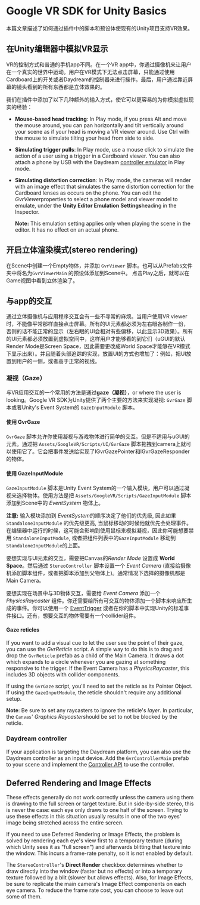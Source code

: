 # Google VR SDK for Unity Basics

本篇文章描述了如何通过插件中的脚本和预设体使现有的Unity项目支持VR效果。

## 在Unity编辑器中模拟VR显示

VR的控制方式和普通的手机app不同。在一个VR app中，你通过摄像机来让用户在一个真实的世界中运动。用户在VR模式下无法点击屏幕，只能通过使用Cardboard上的开关或者Daydream的控制器来进行操作。最后，用户通过靠近屏幕的镜头看到的所有东西都是立体效果的。

我们在插件中添加了以下几种额外的输入方式，使它可以更容易的为你模拟虚拟现实的经验：

- **Mouse-based head tracking**: In Play mode, if you press Alt and move the mouse around, you can pan horizontally and tilt vertically around your scene as if your head is moving a VR viewer around. Use Ctrl with the mouse to simulate tilting your head from side to side.

- **Simulating trigger pulls**: In Play mode, use a mouse click to simulate the action of a user using a trigger in a Cardboard viewer. You can also attach a phone by USB with the Daydream [controller emulator](https://developers.google.com/vr/concepts/dev-kit-setup) in Play mode.

- **Simulating distortion correction**: In Play mode, the cameras will render with an image effect that simulates the same distortion correction for the Cardboard lenses as occurs on the phone. You can edit the *GvrViewer*properties to select a phone model and viewer model to emulate, under the **Unity Editor Emulation Settings**heading in the Inspector.

  **Note:** This emulation setting applies only when playing the scene in the editor. It has no effect on an actual phone.

## 开启立体渲染模式(stereo rendering)

在Scene中创建一个Empty物体，并添加 `GvrViewer` 脚本。也可以从Prefabs文件夹中将名为`GvrViewerMain` 的预设体添加到Scene中。 点击Play之后，就可以在Game视图中看到立体渲染了。

## 与app的交互

通过立体摄像机与应用程序交互会有一些不寻常的麻烦。当用户使用VR viewer时，不能像平常那样直接点击屏幕。所有的UI元素都必须为左右眼各制作一份，否则的话不能正常的显示（左右眼的UI会相对有些偏移，以此显示3D效果）。所有的UI元素都必须放置到虚拟空间中，这样用户才能够看的到它们（uGUI的默认Render Mode是Screen Space，因此需要更改成World Space才能够在VR模式下显示出来）。并且随着头部追踪的实现，放置UI的方式也增加了：例如，把UI放置到用户的一侧，或者高于正常的视线。

### 凝视（Gaze）

与VR应用交互的一个常用的方法是通过**gaze（凝视）**，or where the user is looking。Google VR SDK为Unity提供了两个主要的方法来实现凝视:  `GvrGaze` 脚本或者Unity's Event System的 `GazeInputModule` 脚本。

#### 使用 GvrGaze

 `GvrGaze` 脚本允许你使用凝视与游戏物体进行简单的交互。但是不适用与uGUI的元素。通过把 `Assets/GoogleVR/Scripts/UI/GvrGaze` 脚本拖拽到camera上就可以使用它了。它会把事件发送给实现了IGvrGazePointer和IGvrGazeResponder的物体。

#### 使用 GazeInputModule

 `GazeInputModule` 脚本是Unity Event System的一个输入模块，用户可以通过凝视来选择物体。使用方法是把 `Assets/GoogleVR/Scripts/GazeInputModule` 脚本添加到Scene中的 *EventSystem* 物体上。

**注意:** 输入模块添加到 *EventSystem*的顺序决定了他们的优先级, 因此如果`StandaloneInputModule` 的优先级更高, 当鼠标移动的时候他就优先会处理事件。在编辑器中运行的时候，这可能会影响到使用鼠标来模拟凝视，因此你可能想要禁用 `StandaloneInputModule`, 或者把组件列表中的`GazeInputModule` 移动到 `StandaloneInputModule`的上面。

要想实现与UI元素的交互，需要把Canvas的*Render Mode* 设置成 **World Space**。然后通过 `StereoController` 脚本设置一个 *Event Camera* (直接给摄像机添加脚本组件，或者把脚本添加到父物体上)。通常情况下选择的摄像机都是Main Camera。

要想实现在场景中与3D物体交互，需要给 *Event Camera* 添加一个*PhysicsRaycaster* 组件。你还需要给所有可交互的物体添加一个脚本来响应所生成的事件。你可以使用一个 [EventTrigger](https://docs.unity3d.com/Manual/script-EventTrigger.html) 或者在你的脚本中实现Unity的标准事件接口。还有，想要交互的物体需要有一个collider组件。

#### Gaze reticles

If you want to add a visual cue to let the user see the point of their gaze, you can use the *GvrReticle* script. A simple way to do this is to drag and drop the `GvrReticle` prefab as a child of the Main Camera. It draws a dot which expands to a circle whenever you are gazing at something responsive to the trigger. If the Event Camera has a *PhysicsRaycaster*, this includes 3D objects with collider components.

If using the `GvrGaze` script, you'll need to set the reticle as its Pointer Object. If using the `GazeInputModule`, the reticle shouldn't require any additional setup.

**Note**: Be sure to set any raycasters to ignore the reticle's *layer*. In particular, the `Canvas`' *Graphics Raycaster*should be set to not be blocked by the reticle.

### Daydream controller

If your application is targeting the Daydream platform, you can also use the Daydream controller as an input device. Add the `GvrControllerMain` prefab to your scene and implement the [Controller API](https://developers.google.com/vr/unity/controller-basics) to use the controller.

## Deferred Rendering and Image Effects

These effects generally do not work correctly unless the camera using them is drawing to the full screen or target texture. But in side-by-side stereo, this is never the case: each eye only draws to one half of the screen. Trying to use these effects in this situation usually results in one of the two eyes' image being stretched across the entire screen.

If you need to use Deferred Rendering or Image Effects, the problem is solved by rendering each eye's view first to a temporary texture (during which Unity sees it as "full screen") and afterwards blitting that texture into the window. This incurs a frame-rate penalty, so it is not enabled by default.

The `StereoController`'s **Direct Render** checkbox determines whether to draw directly into the window (faster but no effects) or into a temporary texture followed by a blit (slower but allows effects). Also, for Image Effects, be sure to replicate the main camera's Image Effect components on each eye camera. To reduce the frame rate cost, you can choose to leave out some of them.


